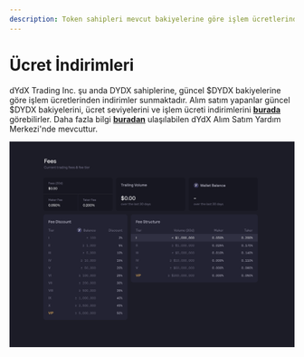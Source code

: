 ```yaml
---
description: Token sahipleri mevcut bakiyelerine göre işlem ücretlerinden indirim alır
---
```


# Ücret İndirimleri

dYdX Trading Inc. şu anda DYDX sahiplerine, güncel $DYDX bakiyelerine göre işlem ücretlerinden indirimler sunmaktadır. Alım satım yapanlar güncel $DYDX bakiyelerini, ücret seviyelerini ve işlem ücreti indirimlerini [**burada**](https://trade.dydx.exchange/portfolio/fees) görebilirler. Daha fazla bilgi [**buradan**](https://help.dydx.exchange/en/articles/4798040-perpetual-trade-fees) ulaşılabilen dYdX Alım Satım Yardım Merkezi'nde mevcuttur.

![DYDX token bakiyeniz olduğu için daha düşük ücret ödeyebilirsiniz](../.gitbook/assets/1-fee-discounts-view.png)

